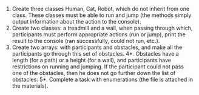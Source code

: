 1. Create three classes Human, Cat, Robot, which do not inherit from one class.
   These classes must be able to run and jump 
   (the methods simply output information about the action to the console).
2. Create two classes: a treadmill and a wall, when passing through which,
   participants must perform appropriate actions (run or jump),
   print the result to the console (ran successfully, could not run, etc.).
3. Create two arrays: with participants and obstacles,
   and make all the participants go through this set of obstacles.
4*. Obstacles have a length (for a path) or a height (for a wall),
   and participants have restrictions on running and jumping.
   If the participant could not pass one of the obstacles,
   then he does not go further down the list of obstacles.
5*. Complete a task with enumerations (the file is attached in the materials).